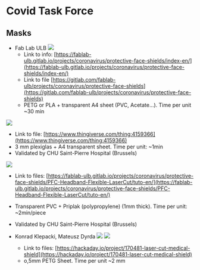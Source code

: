 # Covid Task Force
## Masks
* Fab Lab ULB
![](https://fablab-ulb.gitlab.io/projects/coronavirus/protective-face-shields/images/P1-summary.jpeg)
  * Link to info: [https://fablab-ulb.gitlab.io/projects/coronavirus/protective-face-shields/index-en/](https://fablab-ulb.gitlab.io/projects/coronavirus/protective-face-shields/index-en/)
  * Link to file [https://gitlab.com/fablab-ulb/projects/coronavirus/protective-face-shields](https://gitlab.com/fablab-ulb/projects/coronavirus/protective-face-shields)
  * PETG or PLA + transparent A4 sheet (PVC, Acetate...). Time per unit ~30 min
  
![](https://fablab-ulb.gitlab.io/projects/coronavirus/protective-face-shields/images/P2-summary.jpeg)
  * Link to file: [https://www.thingiverse.com/thing:4159366](https://www.thingiverse.com/thing:4159366)
  * 3 mm plexiglas + A4 transparent sheet. Time per unit: ~1min
  * Validated by CHU Saint-Pierre Hospital (Brussels)
  
![](https://fablab-ulb.gitlab.io/projects/coronavirus/protective-face-shields/images/headband-flexible-general.png)
  * Link to files: [https://fablab-ulb.gitlab.io/projects/coronavirus/protective-face-shields/PFC-Headband-Flexible-LaserCut/tuto-en/](https://fablab-ulb.gitlab.io/projects/coronavirus/protective-face-shields/PFC-Headband-Flexible-LaserCut/tuto-en/)
  * Transparent PVC + Priplak (polypropylene) (1mm thick). Time per unit: ~2min/piece
  * Validated by CHU Saint-Pierre Hospital (Brussels)

* Konrad Klepacki, Mateusz Dyrda
![](https://hackaday.io/project/170481/gallery#c31b70e1588f63186814749e86da69fe)
![](https://hackaday.io/project/170481/gallery#fddb29aa5822b1c2c7a33137b6a5d89c)
  * Link to files: [https://hackaday.io/project/170481-laser-cut-medical-shield](https://hackaday.io/project/170481-laser-cut-medical-shield)
  * o,5mm PETG Sheet. Time per unit ~2 mm
